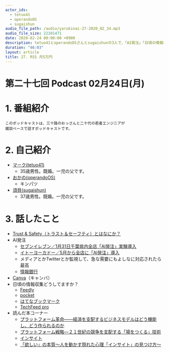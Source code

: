 ```yaml
---
actor_ids:
  - tetuo41
  - operandoOS
  - sugaishun
audio_file_path: /audio/yarukinai-27-2020_02_24.mp3
audio_file_size: 22101471
date: 2020-02-24 00:00:00 +0900
description: tetuo41とoperandoOSさんとsugaishunの3人で、「AI発注」「日頃の情報収集」「プラットホーム戦略」について話しました。
duration: "46:03"
layout: article
title: 27. RSS 月5万円
---
```


# 第二十七回 Podcast 02月24日(月)

# 1. 番組紹介
    このポッドキャストは、三十路のおっさんと二十代の若者エンジニアが
    雑談ベースで話すポッドキャストです。

# 2. 自己紹介
- [マーク(tetuo41)](https://twitter.com/tetuo41)
    - 35歳男性。既婚。一児の父です。
- [おかの(operandoOS)](https://twitter.com/operandoOS)
    - キンパツ
- [須貝(sugaishun)](https://twitter.com/sugaishun)
    - 37歳男性。既婚。一児の父です。

# 3. 話したこと
- [Trust & Safety（トラスト＆セーフティ）とはなにか？](https://note.com/operando_os/n/n1541ed812f90)
- AI発注
    - [セブンイレブン／1月31日千葉県内全店「AI発注」実験導入](https://www.ryutsuu.biz/it/m012941.html)
    - [イトーヨーカドー／5月から全店に「AI発注」導入](https://www.ryutsuu.biz/it/m012944.html)
    - メディアとかTwitterとか監視して、急な需要にもよしなに対応されたら最高
    - [情報銀行](https://japan.cnet.com/article/35139467/)
- [Canva](https://www.canva.com/)（キャンバ）
- 日頃の情報収集どうしてますか？
    - [Feedly](https://feedly.com/i/welcome)
    - [pocket](https://getpocket.com/)
    - [はてなブックマーク](https://b.hatena.ne.jp/)
    - [TechFeed pro](https://beta.techfeed.io/)
- 読んだ本コーナー
    - [プラットフォーム革命――経済を支配するビジネスモデルはどう機能し、どう作られるのか](https://amzn.to/3bdVJ5O)
    - [プラットフォーム戦略―２１世紀の競争を支配する「場をつくる」技術](https://amzn.to/2UpFBs0)
    - [インサイト](https://amzn.to/2SmTN2x)
    - [「欲しい」の本質～人を動かす隠れた心理「インサイト」の見つけ方～](https://amzn.to/36UmTeB)

